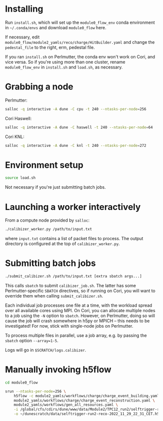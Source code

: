 # Installing

Run `install.sh`, which will set up the `module0_flow_env` conda environment in
`~/.conda/envs` and download `module0_flow` here.

If necessary, edit `module0_flow/module2_yamls/reco/charge/HitBuilder.yaml` and
change the `pedestal_file` to the right, erm, pedestal file.

If you ran `install.sh` on Perlmutter, the conda env won't work on Cori, and
vice versa. So if you're using more than one cluster, rename `module0_flow_env`
in `install.sh` and `load.sh`, as necessary.


# Grabbing a node

Perlmutter:

``` bash
salloc -q interactive -A dune -C cpu -t 240 --ntasks-per-node=256
```

Cori Haswell:

``` bash
salloc -q interactive -A dune -C haswell -t 240 --ntasks-per-node=64
```

Cori KNL:

``` bash
salloc -q interactive -A dune -C knl -t 240 --ntasks-per-node=272
```


# Environment setup

``` bash
source load.sh
```

Not necessary if you're just submitting batch jobs.


# Launching a worker interactively

From a compute node provided by `salloc`:

``` bash
./calibizer_worker.py /path/to/input.txt
```

where `input.txt` contains a list of packet files to process. The output
directory is configured at the top of `calibizer_worker.py`.


# Submitting batch jobs

``` bash
./submit_calibizer.sh /path/to/input.txt [extra sbatch args...]
```

This calls `sbatch` to submit `calibizer_job.sh`. The latter has some
Perlmutter-specific `SBATCH` directives, so if running on Cori, you will want to
override them when calling `submit_calibizer.sh`.

Each individual job processes one file at a time, with the workload spread over
all available cores using MPI. On Cori, you can allocate multiple nodes to a job
using the `-N` option to `sbatch`. However, on Perlmutter, doing so will cause
the job will crash somewhere in h5py or MPICH &#x2013; this needs to be investigated!
For now, stick with single-node jobs on Perlmutter.

To process multiple files in parallel, use a job array, e.g. by passing the
`sbatch` option `--array=1-5`.

Logs will go in `$SCRATCH/logs.calibizer`.


# Manually invoking h5flow

``` bash
cd module0_flow

srun --ntasks-per-node=256 \
    h5flow -c module2_yamls/workflows/charge/charge_event_building.yaml \
    module2_yamls/workflows/charge/charge_event_reconstruction.yaml \
    module2_yamls/workflows/gen_all_resources.yaml \
    -i /global/cfs/cdirs/dune/www/data/Module2/TPC12_run2/selftrigger-run2-packet-2022_11_29_22_31_CET.h5 \
    -o ~/dunescratch/data/selftrigger-run2-reco-2022_11_29_22_31_CET.h5
```
